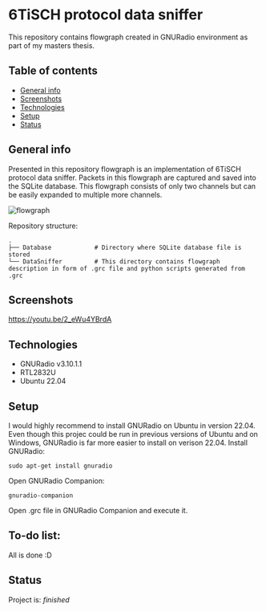 # 6TiSCH protocol data sniffer

This repository contains flowgraph created in GNURadio environment as part of my masters thesis. 

## Table of contents
* [General info](#general-info)
* [Screenshots](#screenshots)
* [Technologies](#technologies)
* [Setup](#setup)
* [Status](#status)

## General info

Presented in this repository flowgraph is an implementation of 6TiSCH protocol data sniffer. Packets in this flowgraph are captured and saved into the SQLite database. This flowgraph consists of only two channels but can be easily expanded to multiple more channels.

![flowgraph](https://i.imgur.com/FFkTnJa.png)

Repository structure:

    .
    ├── Database            # Directory where SQLite database file is stored
	└── DataSniffer     	# This directory contains flowgraph description in form of .grc file and python scripts generated from .grc            

## Screenshots

https://youtu.be/2_eWu4YBrdA

## Technologies
* GNURadio v3.10.1.1 
* RTL2832U
* Ubuntu 22.04

## Setup
I would highly recommend to install GNURadio on Ubuntu in version 22.04. Even though this projec could be run in previous versions of Ubuntu and on Windows, GNURadio is far more easier to install on verison 22.04. Install GNURadio:

`sudo apt-get install gnuradio`

Open GNURadio Companion:

`gnuradio-companion`

Open .grc file in GNURadio Companion and execute it. 

## To-do list:
All is done :D

## Status
Project is: _finished_
